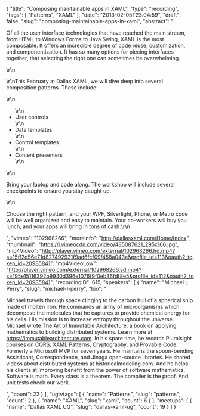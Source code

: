 {
  "title": "Composing maintainable apps in XAML",
  "type": "recording",
  "tags": [
    "Patterns",
    "XAML"
  ],
  "date": "2013-02-05T23:04:59",
  "draft": false,
  "slug": "composing-maintainable-apps-in-xaml",
  "abstract": "<p>Of all the user interface technologies that have reached the main stream, from HTML to Windows Forms to Java Swing, XAML is the most composable. It offers an incredible degree of code reuse, customization, and componentization. It has so many options for piecing interfaces together, that selecting the right one can sometimes be overwhelming.</p>\r\n<p>\r\nThis February at Dallas XAML, we will dive deep into several composition patterns. These include:</p>\r\n<ul>\r\n<li>User controls</li>\r\n<li>Data templates</li>\r\n<li>Control templates</li>\r\n<li>Content presenters</li>\r\n</ul>\r\n<p>Bring your laptop and code along. The workshop will include several checkpoints to ensure you stay caught up.</p>\r\n<p>Choose the right pattern, and your WPF, Silverlight, Phone, or Metro code will be well organized and easy to maintain. Your co-workers will buy you lunch, and your apps will bring in tons of cash.\r\n</p>",
  "vimeo": "102968266",
  "moreinfo": "http://dallasxaml.com/Home/Index",
  "thumbnail": "https://i.vimeocdn.com/video/485087621_295x166.jpg",
  "mp4Video": "http://player.vimeo.com/external/102968266.hd.mp4?s=15ff2d56e71d827492931f9ad6fcf09f458a043a&profile_id=113&oauth2_token_id=20985841",
  "mp4VideoLow": "http://player.vimeo.com/external/102968266.sd.mp4?s=195e15116392b9940d396e1076f9f0eb36fdf8e5&profile_id=112&oauth2_token_id=20985841",
  "recordingID": 615,
  "speakers": [
    {
      "name": "Michael L Perry",
      "slug": "michael-l-perry",
      "bio": "<p>Michael travels through space clinging to the carbon hull of a spherical ship made of molten iron. He commands an army of microorganisms which decompose the molecules that he captures to provide chemical energy for his cells. His mission is to increase entropy throughout the universe. Michael wrote The Art of Immutable Architecture, a book on applying mathematics to building distributed systems. Learn more at https://immutablearchitecture.com. In his spare time, he records Pluralsight courses on CQRS, XAML Patterns, Cryptography, and Provable Code. Formerly a Microsoft MVP for seven years. He maintains the spoon-bending Assisticant, Correspondence, and Jinaga open-source libraries. He shared videos about distributed systems at historicalmodeling.com. And he helps his clients at Improving benefit from the power of software mathematics. Software is math. Every class is a theorem. The compiler is the proof. And unit tests check our work.</p>",
      "count": 22
    }
  ],
  "ugtvtags": [
    {
      "name": "Patterns",
      "slug": "patterns",
      "count": 2
    },
    {
      "name": "XAML",
      "slug": "xaml",
      "count": 6
    }
  ],
  "meetups": [
    {
      "name": "Dallas XAML UG",
      "slug": "dallas-xaml-ug",
      "count": 19
    }
  ]
}